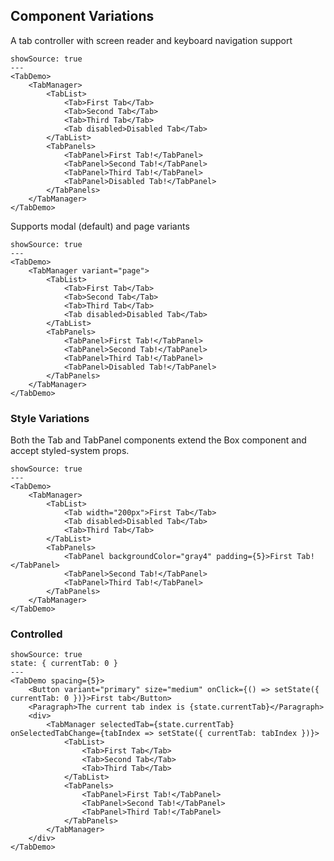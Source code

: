 ## Component Variations

A tab controller with screen reader and keyboard navigation support

```react
showSource: true
---
<TabDemo>
	<TabManager>
		<TabList>
			<Tab>First Tab</Tab>
			<Tab>Second Tab</Tab>
			<Tab>Third Tab</Tab>
			<Tab disabled>Disabled Tab</Tab>
		</TabList>
		<TabPanels>
			<TabPanel>First Tab!</TabPanel>
			<TabPanel>Second Tab!</TabPanel>
			<TabPanel>Third Tab!</TabPanel>
			<TabPanel>Disabled Tab!</TabPanel>
		</TabPanels>
	</TabManager>
</TabDemo>
```

Supports modal (default) and page variants

```react
showSource: true
---
<TabDemo>
	<TabManager variant="page">
		<TabList>
			<Tab>First Tab</Tab>
			<Tab>Second Tab</Tab>
			<Tab>Third Tab</Tab>
			<Tab disabled>Disabled Tab</Tab>
		</TabList>
		<TabPanels>
			<TabPanel>First Tab!</TabPanel>
			<TabPanel>Second Tab!</TabPanel>
			<TabPanel>Third Tab!</TabPanel>
			<TabPanel>Disabled Tab!</TabPanel>
		</TabPanels>
	</TabManager>
</TabDemo>
```

### Style Variations

Both the Tab and TabPanel components extend the Box component and accept styled-system props.

```react
showSource: true
---
<TabDemo>
	<TabManager>
		<TabList>
			<Tab width="200px">First Tab</Tab>
			<Tab disabled>Disabled Tab</Tab>
			<Tab>Third Tab</Tab>
		</TabList>
		<TabPanels>
			<TabPanel backgroundColor="gray4" padding={5}>First Tab!</TabPanel>
			<TabPanel>Second Tab!</TabPanel>
			<TabPanel>Third Tab!</TabPanel>
		</TabPanels>
	</TabManager>
</TabDemo>
```

### Controlled

```react
showSource: true
state: { currentTab: 0 }
---
<TabDemo spacing={5}>
	<Button variant="primary" size="medium" onClick={() => setState({ currentTab: 0 })}>First tab</Button>
	<Paragraph>The current tab index is {state.currentTab}</Paragraph>
	<div>
		<TabManager selectedTab={state.currentTab} onSelectedTabChange={tabIndex => setState({ currentTab: tabIndex })}>
			<TabList>
				<Tab>First Tab</Tab>
				<Tab>Second Tab</Tab>
				<Tab>Third Tab</Tab>
			</TabList>
			<TabPanels>
				<TabPanel>First Tab!</TabPanel>
				<TabPanel>Second Tab!</TabPanel>
				<TabPanel>Third Tab!</TabPanel>
			</TabPanels>
		</TabManager>
	</div>
</TabDemo>
```
